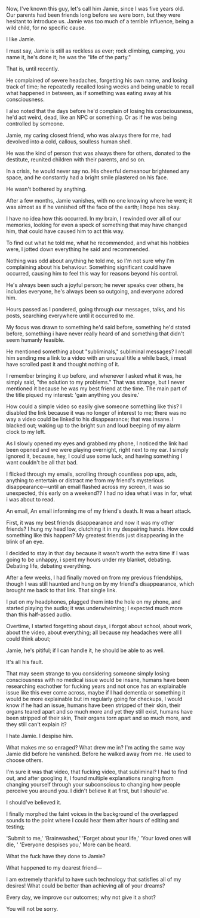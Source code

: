 Now, I've known this guy, let's call him Jamie, since I was five years old. Our parents had been friends long before we were born, but they were hesitant to introduce us. Jamie was too much of a terrible influence, being a wild child, for no specific cause. 

I like Jamie.

I must say, Jamie is still as reckless as ever; rock climbing, camping, you name it, he's done it; he was the "life of the party." 

That is, until recently. 

He complained of severe headaches, forgetting his own name, and losing track of time; he repeatedly recalled losing weeks and being unable to recall what happened in between, as if something was eating away at his consciousness. 

I also noted that the days before he'd complain of losing his consciousness, he'd act weird, dead, like an NPC or something. Or as if he was being controlled by someone. 

Jamie, my caring closest friend, who was always there for me, had devolved into a cold, callous, soulless human shell. 

He was the kind of person that was always there for others, donated to the destitute, reunited children with their parents, and so on.

In a crisis, he would never say no. His cheerful demeanour brightened any space, and he constantly had a bright smile plastered on his face. 

He wasn't bothered by anything. 

After a few months, Jamie vanishes, with no one knowing where he went; it was almost as if he vanished off the face of the earth; I hope hes okay. 

I have no idea how this occurred. In my brain, I rewinded over all of our memories, looking for even a speck of something that may have changed him, that could have caused him to act this way. 

To find out what he told me, what he recommended, and what his hobbies were, I jotted down everything he said and recommended. 

Nothing was odd about anything he told me, so I'm not sure why I'm complaining about his behaviour. Something significant could have occurred, causing him to feel this way for reasons beyond his control. 

He's always been such a joyful person; he never speaks over others, he includes everyone, he's always been so outgoing, and everyone adored him. 

Hours passed as I pondered, going through our messages, talks, and his posts, searching everywhere until it occurred to me.

My focus was drawn to something he'd said before, something he'd stated before, something i have never really heard of and something that didn't seem humanly feasible.

He mentioned something about "subliminals," subliminal messages? I recall him sending me a link to a video with an unusual title a while back, i must have scrolled past it and thought nothing of it.

I remember bringing it up before, and whenever I asked what it was, he simply said, "the solution to my problems." 
That was strange, but I never mentioned it because he was my best friend at the time. 
The main part of the title piqued my interest: 'gain anything you desire.' 

How could a simple video so easily give someone something like this? 
I disabled the link because it was no longer of interest to me; there was no way a video could be linked to his disappearance; that was insane. I blacked out; waking up to the bright sun and loud beeping of my alarm clock to my left.

As I slowly opened my eyes and grabbed my phone, I noticed the link had been opened and we were playing overnight, right next to my ear. I simply ignored it, because, hey, I could use some luck, and having something I want couldn't be all that bad. 

I flicked through my emails, scrolling through countless pop ups, ads, anything to entertain or distract me from my friend's mysterious disappearance—until an email flashed across my screen, it was so unexpected, this early on a weekend?? I had no idea what i was in for, what i was about to read.

An email, An email informing me of my friend's death. It was a heart attack. 

First, it was my best friends disappearance and now it was my other friends? 
I hung my head low, clutching it in my despairing hands. How could something like this happen? My greatest friends just disappearing in the blink of an eye.

I decided to stay in that day because it wasn't worth the extra time if I was going to be unhappy, i spent my hours under my blanket, debating. Debating life, debating everything.

After a few weeks, I had finally moved on from my previous friendships, though I was still haunted and hung on by my friend's disappearance, which brought me back to that link. 
That single link. 

I put on my headphones, plugged them into the hole on my phone, and started playing the audio; it was underwhelming; I expected much more than this half-assed audio.

Overtime, I started forgetting about days, i forgot about school, about work, about the video, about everything; all because my headaches were all I could think about;

Jamie, he's pitiful; if I can handle it, he should be able to as well. 

It's all his fault.

That may seem strange to you considering someone simply losing consciousness with no medical issue would be insane, humans have been researching eachother for fucking years and not once has an explainable issue like this ever come across, maybe if I had dementia or something it would be more explainable but im regularly going for checkups, I would know if he had an issue, humans have been stripped of their skin, their organs teared apart and so much more and yet they still exist, humans have been stripped of their skin, Their organs torn apart and so much more, and they still can't explain it?

I hate Jamie. I despise him. 

What makes me so enraged? What drew me in? I'm acting the same way Jamie did before he vanished. Before he walked away from me. He used to choose others. 

I'm sure it was that video, that fucking video, that subliminal? I had to find out, and after googling it, I found multiple explanations ranging from changing yourself through your subconscious to changing how people perceive you around you. I didn't believe it at first, but I should've. 

I should've believed it. 

I finally morphed the faint voices in the background of the overlapped sounds to the point where I could hear them after hours of editing and testing; 

'Submit to me,'
'Brainwashed,'
'Forget about your life,' 
'Your loved ones will die, '
'Everyone despises you,' 
More can be heard. 

What the fuck have they done to Jamie?

What happened to my dearest friend—

I am extremely thankful to have such technology that satisfies all of my desires! What could be better than achieving all of your dreams? 

Every day, we improve our outcomes; why not give it a shot? 

You will not be sorry.